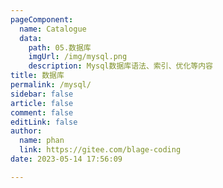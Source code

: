 ```yaml
---
pageComponent: 
  name: Catalogue
  data: 
    path: 05.数据库
    imgUrl: /img/mysql.png
    description: Mysql数据库语法、索引、优化等内容
title: 数据库
permalink: /mysql/
sidebar: false
article: false
comment: false
editLink: false
author: 
  name: phan
  link: https://gitee.com/blage-coding
date: 2023-05-14 17:56:09

---
```

